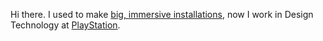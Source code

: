 Hi there. I used to make [big, immersive installations](https://endquote.com), now I work in Design Technology at [PlayStation](https://www.playstation.com/).
